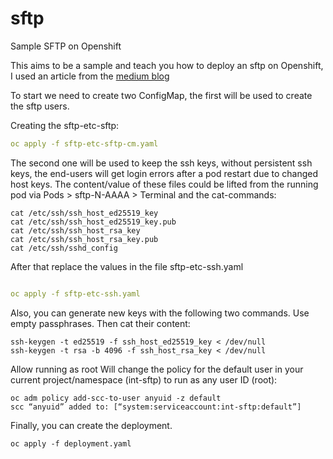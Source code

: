 # sftp
Sample SFTP on Openshift


This aims to be a sample and teach you how to deploy an sftp on Openshift, I used an article from the [medium blog](https://medium.com/compendium/install-an-sftp-server-on-openshift-818ea30a4319)


To start we need to create two ConfigMap, the first will be used to create the sftp users.

Creating the sftp-etc-sftp:
```yaml
oc apply -f sftp-etc-sftp-cm.yaml
```

The second one will be used to keep the ssh keys, without persistent ssh keys, the end-users will get login errors after a pod restart due to changed host keys.
The content/value of these files could be lifted from the running pod via Pods > sftp-N-AAAA > Terminal and the cat-commands:
```console
cat /etc/ssh/ssh_host_ed25519_key
cat /etc/ssh/ssh_host_ed25519_key.pub
cat /etc/ssh/ssh_host_rsa_key
cat /etc/ssh/ssh_host_rsa_key.pub
cat /etc/ssh/sshd_config
```
After that replace the values in the file sftp-etc-ssh.yaml
```yaml

oc apply -f sftp-etc-ssh.yaml
```
Also, you can generate new keys with the following two commands. Use empty passphrases. Then cat their content:
```terminal
ssh-keygen -t ed25519 -f ssh_host_ed25519_key < /dev/null
ssh-keygen -t rsa -b 4096 -f ssh_host_rsa_key < /dev/null
```
Allow running as root
Will change the policy for the default user in your current project/namespace (int-sftp) to run as any user ID (root):
```console
oc adm policy add-scc-to-user anyuid -z default
scc “anyuid” added to: [“system:serviceaccount:int-sftp:default”]
```

Finally, you can create the deployment.
```console
oc apply -f deployment.yaml
```
